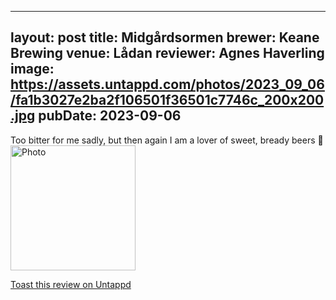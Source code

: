 
---
layout: post
title:  Midgårdsormen
brewer: Keane Brewing
venue: Lådan
reviewer: Agnes Haverling
image: https://assets.untappd.com/photos/2023_09_06/fa1b3027e2ba2f106501f36501c7746c_200x200.jpg
pubDate: 2023-09-06
---

Too bitter for me sadly, but then again I am a lover of sweet, bready beers 🍻
						  <br />
						  <img height="200" width="200" src="https://assets.untappd.com/photos/2023_09_06/fa1b3027e2ba2f106501f36501c7746c_200x200.jpg" alt="Photo">         
						
[Toast this review on Untappd](https://untappd.com/user/&#45;Spacebacon&#45;/checkin/1311515951)
